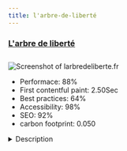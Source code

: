 ```yaml
---
title: l'arbre-de-liberté
---
```


<div style="height: 3rem">
  <a href="http://larbredeliberte.fr/"><h3>L'arbre de liberté</h3></a>
</div>
<img loading="lazy" src="/images/thumbs/larbredeliberte.fr.jpg" alt="Screenshot of larbredeliberte.fr" />
<ul>
  <li>Performace: 88%</li>
  <li>
    First contentful paint:
    2.50Sec
  </li>
  <li>Best practices: 64%</li>
  <li>Accessibility: 98%</li>
  <li>SEO: 92%</li>
  <li>carbon footprint: 0.050</li>
</ul>
<details>
  <summary>Description</summary>
  <p>This site features showcase the work of Nathalie Simon therapist.
Several pictures adorn the site.
Psychogenealogy site to find solutions to move forward in life.</p>
</details>


